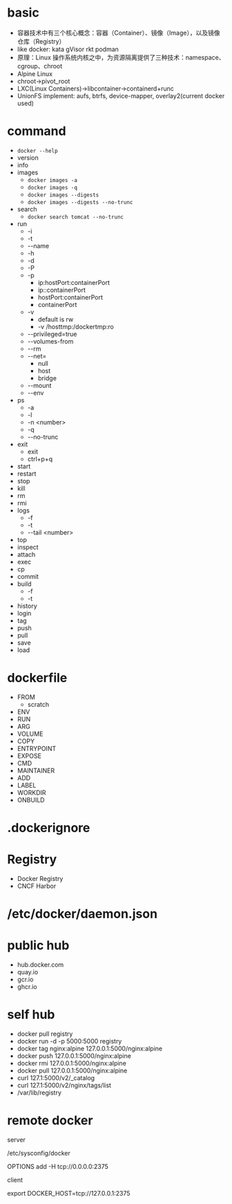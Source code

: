 
# basic
 * 容器技术中有三个核心概念：容器（Container）、镜像（Image），以及镜像仓库（Registry）
 * like docker: kata gVisor rkt podman
 * 原理：Linux 操作系统内核之中，为资源隔离提供了三种技术：namespace、cgroup、chroot
 * Alpine Linux
 * chroot->pivot_root
 * LXC(Linux Containers)->libcontainer->containerd+runc
 * UnionFS implement: aufs, btrfs, device-mapper, overlay2(current docker used)

# command

* `docker --help`
* version
* info
* images
    * `docker images -a`
    * `docker images -q`
    * `docker images --digests`
    * `docker images --digests --no-trunc`
* search
    * `docker search tomcat --no-trunc`
* run
    * -i
    * -t
    * --name
    * -h
    * -d
    * -P
    * -p
        * ip:hostPort:containerPort
        * ip::containerPort
        * hostPort:containerPort
        * containerPort
    * -v
        * default is rw
        * -v /hosttmp:/dockertmp:ro
    * --privileged=true
    * --volumes-from
    * --rm
    * --net=
        * null
        * host
        * bridge
    * --mount
    * --env
* ps
    * -a
    * -l
    * -n \<number>
    * -q
    * --no-trunc
* exit
    * exit
    * ctrl+p+q
* start
* restart
* stop
* kill
* rm
* rmi
* logs
    * -f
    * -t
    * --tail \<number>
* top
* inspect
* attach
* exec
* cp
* commit
* build
    * -f 
    * -t
* history
* login
* tag
* push
* pull
* save
* load

# dockerfile

* FROM
    * scratch
* ENV
* RUN
* ARG
* VOLUME
* COPY
* ENTRYPOINT
* EXPOSE
* CMD
* MAINTAINER
* ADD
* LABEL
* WORKDIR
* ONBUILD

# .dockerignore

# Registry
 * Docker Registry
 * CNCF Harbor

# /etc/docker/daemon.json

# public hub
 * hub.docker.com
 * quay.io
 * gcr.io
 * ghcr.io

# self hub
 * docker pull registry
 * docker run -d -p 5000:5000 registry
 * docker tag nginx:alpine 127.0.0.1:5000/nginx:alpine
 * docker push 127.0.0.1:5000/nginx:alpine
 * docker rmi  127.0.0.1:5000/nginx:alpine
 * docker pull 127.0.0.1:5000/nginx:alpine
 * curl 127.1:5000/v2/_catalog
 * curl 127.1:5000/v2/nginx/tags/list
 * /var/lib/registry

# remote docker

server

/etc/sysconfig/docker

OPTIONS add -H tcp://0.0.0.0:2375

client

export DOCKER_HOST=tcp://127.0.0.1:2375

